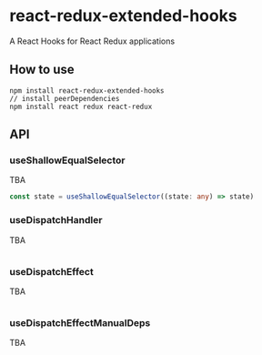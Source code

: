 # react-redux-extended-hooks
A React Hooks for React Redux applications

## How to use

```
npm install react-redux-extended-hooks
// install peerDependencies
npm install react redux react-redux
```

## API

### useShallowEqualSelector

TBA

```ts
const state = useShallowEqualSelector((state: any) => state)
```

### useDispatchHandler

TBA

```ts
```

### useDispatchEffect

TBA

```ts
```

### useDispatchEffectManualDeps

TBA

```ts
```
